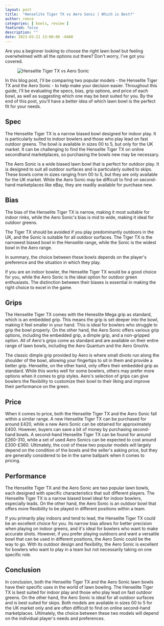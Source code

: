 ```yaml
---
layout: post
title:  "Henselite Tiger TX vs Aero Sonic | Which is Best?"
author: reece
categories: [ bowls, review ]
featured: false
description: ""
date: 2023-03-21 13:00:00 -0400
---
```

    

<!-- wp:paragraph -->
<p xmlns="http://www.w3.org/1999/xhtml">Are you a beginner looking to choose the right lawn bowl but feeling overwhelmed with all the options out there? Don't worry, I've got you covered. </p>
<!-- /wp:paragraph -->

<!-- wp:image {"id":1972,"sizeSlug":"large","linkDestination":"none"} -->
<figure class="wp-block-image size-large"><img src="/img/posts/henselite-tiger-tx-vs-aero-sonic-1024x576.jpg" alt="Henselite Tiger TX vs Aero Sonic" class="wp-image-1972"/></figure>
<!-- /wp:image -->

<!-- wp:paragraph -->
<p>In this blog post, I'll be comparing two popular models - the Henselite Tiger TX and the Aero Sonic - to help make your decision easier. Throughout this guide, I'll be evaluating the specs, bias, grip options, and price of each bowl, as well as suggesting which one may be best suited for you. By the end of this post, you'll have a better idea of which lawn bowl is the perfect fit for your needs.</p>
<!-- /wp:paragraph -->

<!-- wp:heading -->
<h2>Spec</h2>
<!-- /wp:heading -->

<!-- wp:block {"ref":2732} /-->

<!-- wp:paragraph -->
<p>The Henselite Tiger TX is a narrow biased bowl designed for indoor play. It is particularly suited to indoor bowlers and those who play lead on fast outdoor greens. The bowl is available in sizes 00 to 5, but only for the UK market. It can be challenging to find the Henselite Tiger TX on online secondhand marketplaces, so purchasing the bowls new may be necessary.</p>
<!-- /wp:paragraph -->

<!-- wp:block {"ref":2735} /-->

<!-- wp:paragraph -->
<p>The Aero Sonic is a wide biased lawn bowl that is perfect for outdoor play. It is designed to suit all outdoor surfaces and is particularly suited to skips. These bowls come in sizes ranging from 00 to 5, but they are only available for the UK market. While the Aero Sonic may be difficult to find on second-hand marketplaces like eBay, they are readily available for purchase new.</p>
<!-- /wp:paragraph -->

<!-- wp:heading -->
<h2>Bias</h2>
<!-- /wp:heading -->

<!-- wp:paragraph -->
<p>The bias of the Henselite Tiger TX is narrow, making it most suitable for indoor rinks, while the Aero Sonic's bias is mid to wide, making it ideal for outdoor greens. </p>
<!-- /wp:paragraph -->

<!-- wp:block {"ref":2835} /-->

<!-- wp:paragraph -->
<p>The Tiger TX should be avoided if you play predominantly outdoors in the UK, and the Sonic is suitable for all outdoor surfaces. The Tiger TX is the narrowest biased bowl in the Henselite range, while the Sonic is the widest bowl in the Aero range.</p>
<!-- /wp:paragraph -->

<!-- wp:paragraph -->
<p>In summary, the choice between these bowls depends on the player's preference and the situation in which they play. </p>
<!-- /wp:paragraph -->

<!-- wp:block {"ref":2833} /-->

<!-- wp:paragraph -->
<p>If you are an indoor bowler, the Henselite Tiger TX would be a good choice for you, while the Aero Sonic is the ideal option for outdoor green enthusiasts. The distinction between their biases is essential in making the right choice to excel in the game.</p>
<!-- /wp:paragraph -->

<!-- wp:heading -->
<h2>Grips</h2>
<!-- /wp:heading -->

<!-- wp:paragraph -->
<p>The Henselite Tiger TX comes with the Heneslite Mega grip as standard, which is an embedded grip. This means the grip is set deeper into the bowl, making it feel smaller in your hand. This is ideal for bowlers who struggle to grip the bowl properly. On the other hand, the Aero Sonic offers various grip options, including the embedded grip, a dimple grip, and a non-gripped option. All of Aero's grips come as standard and are available on their entire range of lawn bowls, including the Aero Quantum and the Aero GrooVe.</p>
<!-- /wp:paragraph -->

<!-- wp:paragraph -->
<p>The classic dimple grip provided by Aero is where small divots run along the shoulder of the bowl, allowing your fingertips to sit in them and provide a better grip. Henselite, on the other hand, only offers their embedded grip as standard. While this works well for some bowlers, others may prefer more options when it comes to grip styles. Aero's selection of grips can give bowlers the flexibility to customize their bowl to their liking and improve their performance on the green.</p>
<!-- /wp:paragraph -->

<!-- wp:heading -->
<h2>Price</h2>
<!-- /wp:heading -->

<!-- wp:paragraph -->
<p>When it comes to price, both the Henselite Tiger TX and the Aero Sonic fall within a similar range. A new Henselite Tiger TX can be purchased for around £420, while a new Aero Sonic can be obtained for approximately £400. However, buyers can save a bit of money by purchasing second-hand bowls. A second-hand Henselite Tiger TX can be found for around £260-310, while a set of used Aero Sonics can be expected to cost around £300-£360. Ultimately, the cost of these two popular models will largely depend on the condition of the bowls and the seller's asking price, but they are generally considered to be in the same ballpark when it comes to pricing.</p>
<!-- /wp:paragraph -->

<!-- wp:heading -->
<h2>Performance</h2>
<!-- /wp:heading -->

<!-- wp:paragraph -->
<p>The Henselite Tiger TX and the Aero Sonic are two popular lawn bowls, each designed with specific characteristics that suit different players. The Henselite Tiger TX is a narrow biased bowl ideal for indoor bowlers, especially leads. On the other hand, the Aero Sonic is an outdoor bowl that offers more flexibility to be played in different positions within a team.</p>
<!-- /wp:paragraph -->

<!-- wp:paragraph -->
<p>If you primarily play indoors and tend to lead, the Henselite Tiger TX could be an excellent choice for you. Its narrow bias allows for better precision when playing on indoor greens, and it's ideal for bowlers who want to make accurate shots. However, if you prefer playing outdoors and want a versatile bowl that can be used in different positions, the Aero Sonic could be the way to go. With its outdoor design and flexibility, the Aero Sonic is excellent for bowlers who want to play in a team but not necessarily taking on one specific role.</p>
<!-- /wp:paragraph -->

<!-- wp:heading -->
<h2>Conclusion</h2>
<!-- /wp:heading -->

<!-- wp:paragraph -->
<p>In conclusion, both the Henselite Tiger TX and the Aero Sonic lawn bowls have their specific uses in the world of lawn bowling. The Henselite Tiger TX is best suited for indoor play and those who play lead on fast outdoor greens. On the other hand, the Aero Sonic is ideal for all outdoor surfaces and is best suited for skips. Both models are available in sizes 00 to 5 for the UK market only and are often difficult to find on online second-hand marketplaces. Ultimately, the choice between these two models will depend on the individual player's needs and preferences.</p>
<!-- /wp:paragraph -->
    